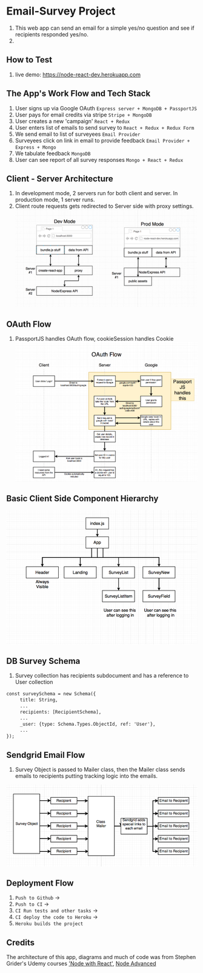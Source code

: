 # Email-Survey Project
1. This web app can send an email for a simple yes/no question and see if recipients responded yes/no.
2.


## How to Test
1. live demo: https://node-react-dev.herokuapp.com

## The App's Work Flow and Tech Stack
1. User signs up via Google OAuth `Express server + MongoDB + PassportJS`
2. User pays for email credits via stripe `Stripe + MongoDB`
3. User creates a new 'campaign' `React + Redux`
4. User enters list of emails to send survey to `React + Redux + Redux Form`
5. We send email to list of surveyees `Email Provider`
6. Surveyees click on link in email to provide feedback `Email Provider + Express + Mongo`
7. We tabulate feedback `MongoDB`
8. User can see report of all survey responses `Mongo + React + Redux`


## Client - Server Architecture
1. In development mode, 2 servers run for both client and server. In production mode, 1 server runs.
2. Client route requests gets redirected to Server side with proxy settings.  
![dev-prod](dev-prod.png)


## OAuth Flow
1. PassportJS handles OAuth flow, cookieSession handles Cookie
![oAuth](oauth.png)


## Basic Client Side Component Hierarchy
![client-components](client-components.png)


## DB Survey Schema
1. Survey collection has recipients subdocument and has a reference to User collection

```
const surveySchema = new Schema({
     title: String,
     ...
     recipients: [RecipientSchema],
     ...
     _user: {type: Schema.Types.ObjectId, ref: 'User'},
     ...
});
```

## Sendgrid Email Flow
1. Survey Object is passed to Mailer class, then the Mailer class sends emails to recipients putting tracking logic into the emails. 

![sendgrid-flow](sendgrid-flow.png)


## Deployment Flow

1. `Push to Github` ->
2. `Push to CI` ->
3. `CI Run tests and other tasks` ->
4. `CI deploy the code to Heroku` ->
5. `Heroku builds the project`

## Credits
The architecture of this app, diagrams and much of code was from Stephen Grider's Udemy courses ['Node with React'](https://www.udemy.com/node-with-react-fullstack-web-development/learn/v4/t/lecture/7605110?start=165), [Node Advanced](https://www.udemy.com/advanced-node-for-developers/learn/v4/t/lecture/9647118?start=180)
